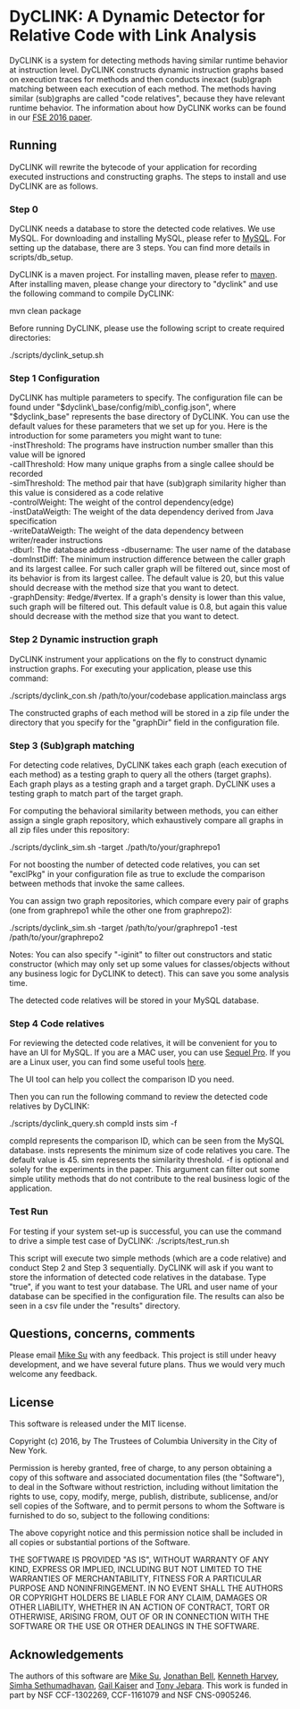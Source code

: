 DyCLINK: A Dynamic Detector for Relative Code with Link Analysis
========


DyCLINK is a system for detecting methods having similar runtime behavior at instruction level. DyCLINK constructs dynamic instruction graphs based on execution traces for methods and then conducts inexact (sub)graph matching between each execution of each method. The methods having similar (sub)graphs are called "code relatives", because they have relevant runtime behavior. The information about how DyCLINK works can be found in our [FSE 2016 paper](http://jonbell.net/fse_16_dyclink.pdf).

Running
-------
DyCLINK will rewrite the bytecode of your application for recording executed instructions and constructing graphs. The steps to install and use DyCLINK are as follows.

### Step 0
DyCLINK needs a database to store the detected code relatives. We use MySQL. For downloading and installing MySQL, please refer to [MySQL](https://www.mysql.com/). For setting up the database, there are 3 steps. You can find more details in scripts/db\_setup.


DyCLINK is a maven project. For installing maven, please refer to [maven](https://maven.apache.org/install.html). After installing maven, please change your directory to "dyclink" and use the following command to compile DyCLINK:

mvn clean package

Before running DyCLINK, please use the following script to create required directories:

./scripts/dyclink\_setup.sh

### Step 1 Configuration
DyCLINK has multiple parameters to specify. The configuration file can be found under "$dyclink\_base/config/mib\_config.json", where "$dyclink\_base" represents the base directory of DyCLINK. You can use the default values for these parameters that we set up for you. Here is the introduction for some parameters you might want to tune: <br />
  -instThreshold: The programs have instruction number smaller than this value will be ignored <br />
  -callThreshold: How many unique graphs from a single callee should be recorded <br />
  -simThreshold: The method pair that have (sub)graph similarity higher than this value is considered as a code relative <br />
  -controlWeight: The weight of the control dependency(edge) <br />
  -instDataWeigth: The weight of the data dependency derived from Java specification <br />
  -writeDataWeigth: The weight of the data dependency between writer/reader instructions <br />
  -dburl: The database address
  -dbusername: The user name of the database <br />
  -domInstDiff: The minimum instruction difference between the caller graph and its largest callee. For such caller graph will be filtered out, since most of its behavior is from its largest callee. The default value is 20, but this value should decrease with the method size that you want to detect. <br />
  -graphDensity: #edge/#vertex. If a graph's density is lower than this value, such graph will be filtered out. This default value is 0.8, but again this value should decrease with the method size that you want to detect.

### Step 2 Dynamic instruction graph
DyCLINK instrument your applications on the fly to construct dynamic instruction graphs. For executing your application, please use this command:

./scripts/dyclink\_con.sh /path/to/your/codebase application.mainclass args 

The constructed graphs of each method will be stored in a zip file under the directory that you specify for the "graphDir" field in the configuration file.

### Step 3 (Sub)graph matching
For detecting code relatives, DyCLINK takes each graph (each execution of each method) as a testing graph to query all the others (target graphs). Each graph plays as a testing graph and a target graph. DyCLINK uses a testing graph to match part of the target graph.

For computing the behavioral similarity between methods, you can either assign a single graph repository, which exhaustively compare all graphs in all zip files under this repository:

./scripts/dyclink\_sim.sh -target ./path/to/your/graphrepo1

For not boosting the number of detected code relatives, you can set "exclPkg" in your configuration file as true to exclude the comparison between methods that invoke the same callees.

You can assign two graph repositories, which compare every pair of graphs (one from graphrepo1 while the other one from graphrepo2):

./scripts/dyclink\_sim.sh -target /path/to/your/graphrepo1 -test /path/to/your/graphrepo2

Notes: You can also specify "-iginit" to filter out constructors and static constructor (which may only set up some values for classes/objects without any business logic for DyCLINK to detect). This can save you some analysis time.

The detected code relatives will be stored in your MySQL database.

### Step 4 Code relatives
For reviewing the detected code relatives, it will be convenient for you to have an UI for MySQL. If you are a MAC user, you can use [Sequel Pro](http://www.sequelpro.com/). If you are a Linux user, you can find some useful tools [here](http://alternativeto.net/software/sequel-pro/?platform=linux).

The UI tool can help you collect the comparison ID you need.

Then you can run the following command to review the detected code relatives by DyCLINK:

./scripts/dyclink\_query.sh compId insts sim -f 

compId represents the comparison ID, which can be seen from the MySQL database. insts represents the minimum size of code relatives you care. The default value is 45. sim represents the similarity threshold. -f is optional and solely for the experiments in the paper. This argument can filter out some simple utility methods that do not contribute to the real business logic of the application.

### Test Run
For testing if your system set-up is successful, you can use the command to drive a simple test case of DyCLINK:
./scripts/test\_run.sh

This script will execute two simple methods (which are a code relative) and conduct Step 2 and Step 3 sequentially. DyCLINK will ask if you want to store the information of detected code relatives in the database. Type "true", if you want to test your database. The URL and user name of your database can be specified in the configuration file. The results can also be seen in a csv file under the "results" directory.

Questions, concerns, comments
----
Please email [Mike Su](mailto:mikefhsu@cs.columbia.edu) with any feedback. This project is still under heavy development, and we have several future plans. Thus we would very much welcome any feedback.

License
-------
This software is released under the MIT license.

Copyright (c) 2016, by The Trustees of Columbia University in the City of New York.

Permission is hereby granted, free of charge, to any person obtaining a copy of this software and associated documentation files (the "Software"), to deal in the Software without restriction, including without limitation the rights to use, copy, modify, merge, publish, distribute, sublicense, and/or sell copies of the Software, and to permit persons to whom the Software is furnished to do so, subject to the following conditions:

The above copyright notice and this permission notice shall be included in all copies or substantial portions of the Software.

THE SOFTWARE IS PROVIDED "AS IS", WITHOUT WARRANTY OF ANY KIND, EXPRESS OR IMPLIED, INCLUDING BUT NOT LIMITED TO THE WARRANTIES OF MERCHANTABILITY, FITNESS FOR A PARTICULAR PURPOSE AND NONINFRINGEMENT. IN NO EVENT SHALL THE AUTHORS OR COPYRIGHT HOLDERS BE LIABLE FOR ANY CLAIM, DAMAGES OR OTHER LIABILITY, WHETHER IN AN ACTION OF CONTRACT, TORT OR OTHERWISE, ARISING FROM, OUT OF OR IN CONNECTION WITH THE SOFTWARE OR THE USE OR OTHER DEALINGS IN THE SOFTWARE.

Acknowledgements
--------
The authors of this software are [Mike Su](mailto:mikefhsu@cs.columbia.edu), [Jonathan Bell](mailto:jbell@cs.columbia.edu), [Kenneth Harvey](mailto:kh2333@caa.columbia.edu), [Simha Sethumadhavan](mailto:simha@cs.columbia.edu), [Gail Kaiser](mailto:kaiser@cs.columbia.edu) and [Tony Jebara](mailto:jebara@cs.columbia.edu). This work is funded in part by NSF CCF-1302269, CCF-1161079 and NSF CNS-0905246.

